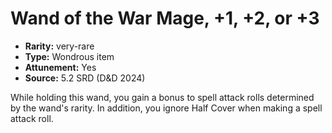 
# Wand of the War Mage, +1, +2, or +3

* **Rarity:** very-rare
* **Type:** Wondrous item
* **Attunement:** Yes
* **Source:** 5.2 SRD (D&D 2024)


While holding this wand, you gain a bonus to spell attack rolls determined by the wand's rarity. In addition, you ignore Half Cover when making a spell attack roll.
